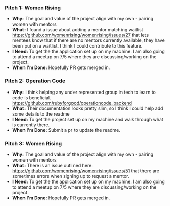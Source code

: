 ### Pitch 1: Women Rising

* **Why:** The goal and value of the project align with my own  - pairing women with mentors
* **What:** I found a issue about adding a mentor matching waitlist https://github.com/womenrising/womenrising/issues/27 that lets mentees know that if there are no mentors currently available, they have been put on a waitlist. I think I could contribute to this feature. 
* **I Need:** To get the the application set up on my machine. I am also going to attend a meetup on 7/5 where they are discussing/working on the project. 
* **When I'm Done:** Hopefully PR gets merged in. 

### Pitch 2: Operation Code

* **Why:** I think helping any under represented group in tech to learn to code is beneficial. https://github.com/rubyforgood/operationcode_backend
* **What:** Their documentation looks pretty slim, so I think I could help add some details to the readme
* **I Need:** To get the project set up on my machine and walk through what is currently there. 
* **When I'm Done:** Submit a pr to update the readme. 

### Pitch 3: Women Rising

* **Why:** The goal and value of the project align with my own  - pairing women with mentors
* **What:** There is an issue outlined here: https://github.com/womenrising/womenrising/issues/51 that there are sometimes errors when signing up to request a mentor. 
* **I Need:** To get the the application set up on my machine. I am also going to attend a meetup on 7/5 where they are discussing/working on the project. 
* **When I'm Done:** Hopefully PR gets merged in. 

